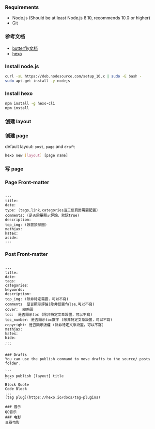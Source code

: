 ### Requirements  
- Node.js (Should be at least Node.js 8.10, recommends 10.0 or higher)  
- Git
### 参考文档
- [butterfly文档](https://docs.jerryc.me/theme-page.html#page-front-matter)
- [hexo](https://hexo.io/docs/)
### Install node.js  
```bash
curl -sL https://deb.nodesource.com/setup_10.x | sudo -E bash -
sudo apt-get install -y nodejs
```
### Install hexo
```bash
npm install -g hexo-cli
npm install
```

### 创建 layout

### 创建 page
default layout: `post`, `page` and `draft`

```bash
hexo new [layout] [page name]
```
### 写 page  
### Page Front-matter  
 
 
<pre><code>
---  
title:  
date:  
type: (tags,link,categories這三個頁面需要配置)  
comments: (是否需要顯示評論，默認true)  
description:  
top_img: (設置頂部圖)  
mathjax:  
katex:  
aside:  
---
</code></pre>  


### Post Front-matter  

<pre><code>
---  
title:  
date:  
tags:  
categories:  
keywords:  
description:  
top_img: (除非特定需要，可以不寫)  
comments  是否顯示評論(除非設置false,可以不寫)  
cover:  縮略圖  
toc:  是否顯示toc (除非特定文章設置，可以不寫)  
toc_number: 是否顯示toc數字 (除非特定文章設置，可以不寫)  
copyright: 是否顯示版權 (除非特定文章設置，可以不寫)  
mathjax:  
katex:  
hide:  
---  
```

### Drafts
You can use the publish command to move drafts to the source/_posts folder. 

```
hexo publish [layout] title
```
Block Quote   
Code Block
...  
[tag plug](https://hexo.io/docs/tag-plugins)

### 音乐
QQ音乐
### 电影
豆瓣电影




